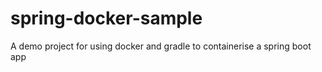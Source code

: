 # spring-docker-sample
A demo project for using docker and gradle to containerise a spring boot app
